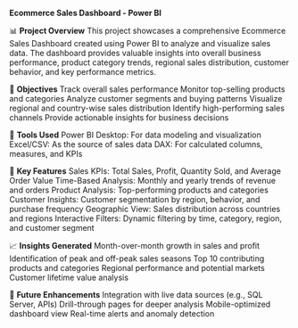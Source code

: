 **Ecommerce Sales Dashboard - Power BI**

📊 **Project Overview**
This project showcases a comprehensive Ecommerce Sales Dashboard created using Power BI to analyze and visualize sales data. The dashboard provides valuable insights into overall business performance, product category trends, regional sales distribution, customer behavior, and key performance metrics.

🎯 **Objectives**
Track overall sales performance
Monitor top-selling products and categories
Analyze customer segments and buying patterns
Visualize regional and country-wise sales distribution
Identify high-performing sales channels
Provide actionable insights for business decisions

🧰 **Tools Used**
Power BI Desktop: For data modeling and visualization
Excel/CSV: As the source of sales data
DAX: For calculated columns, measures, and KPIs

📌 **Key Features**
Sales KPIs: Total Sales, Profit, Quantity Sold, and Average Order Value
Time-Based Analysis: Monthly and yearly trends of revenue and orders
Product Analysis: Top-performing products and categories
Customer Insights: Customer segmentation by region, behavior, and purchase frequency
Geographic View: Sales distribution across countries and regions
Interactive Filters: Dynamic filtering by time, category, region, and customer segment

📈 **Insights Generated**
Month-over-month growth in sales and profit
Identification of peak and off-peak sales seasons
Top 10 contributing products and categories
Regional performance and potential markets
Customer lifetime value analysis

🚀 **Future Enhancements**
Integration with live data sources (e.g., SQL Server, APIs)
Drill-through pages for deeper analysis
Mobile-optimized dashboard view
Real-time alerts and anomaly detection
